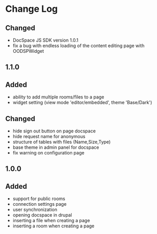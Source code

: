 # Change Log

##
## Changed 
- DocSpace JS SDK version 1.0.1 
- fix a bug with endless loading of the content editing page with OODSPWidget
## 1.1.0
## Added 
- ability to add multiple rooms/files to a page
- widget setting (view mode 'editor/embedded', theme 'Base/Dark')

## Changed
- hide sign out button on page docspace
- hide request name for anonymous
- structure of tables with files (Name,Size,Type)
- base theme in admin panel for docspace
- fix warning on configuration page

## 1.0.0
## Added
- support for public rooms
- connection settings page
- user synchronization
- opening docspace in drupal
- inserting a file when creating a page
- inserting a room when creating a page
